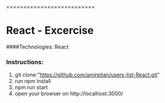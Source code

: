 ==========================
# React - Excercise
####Technologies: React
### Instructions:
1. git clone:"https://github.com/amireitan/users-list-React.git"
2. run npm install
3. npm run start
4. open your browser on http://localhost:3000/
